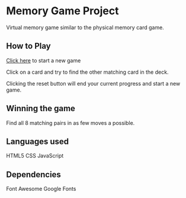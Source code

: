 # Memory Game Project

Virtual memory game similar to the physical memory card game.

## How to Play

[Click here](https://whitenl.github.io/fend-project-memory-game/) to start a new game

Click on a card and try to find the other matching card in the deck. 

Clicking the reset button will end your current progress and start a new game.

## Winning the game

Find all 8 matching pairs in as few moves a possible.

## Languages used

HTML5
CSS
JavaScript

## Dependencies

Font Awesome
Google Fonts
